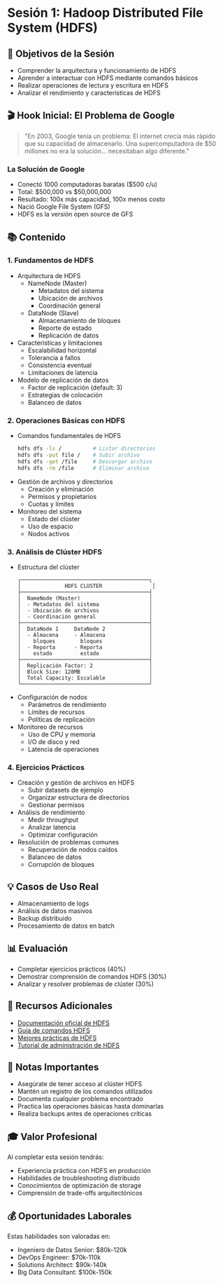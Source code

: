 # Sesión 1: Hadoop Distributed File System (HDFS)

## 🎯 Objetivos de la Sesión
- Comprender la arquitectura y funcionamiento de HDFS
- Aprender a interactuar con HDFS mediante comandos básicos
- Realizar operaciones de lectura y escritura en HDFS
- Analizar el rendimiento y características de HDFS

## 🎬 Hook Inicial: El Problema de Google
> "En 2003, Google tenía un problema: El internet crecía más rápido que su capacidad de almacenarlo. Una supercomputadora de $50 millones no era la solución... necesitaban algo diferente."

### La Solución de Google
- Conectó 1000 computadoras baratas ($500 c/u)
- Total: $500,000 vs $50,000,000
- Resultado: 100x más capacidad, 100x menos costo
- Nació Google File System (GFS)
- HDFS es la versión open source de GFS

## 📚 Contenido

### 1. Fundamentos de HDFS
- Arquitectura de HDFS
  - NameNode (Master)
    - Metadatos del sistema
    - Ubicación de archivos
    - Coordinación general
  - DataNode (Slave)
    - Almacenamiento de bloques
    - Reporte de estado
    - Replicación de datos
- Características y limitaciones
  - Escalabilidad horizontal
  - Tolerancia a fallos
  - Consistencia eventual
  - Limitaciones de latencia
- Modelo de replicación de datos
  - Factor de replicación (default: 3)
  - Estrategias de colocación
  - Balanceo de datos

### 2. Operaciones Básicas con HDFS
- Comandos fundamentales de HDFS
  ```bash
  hdfs dfs -ls /          # Listar directorios
  hdfs dfs -put file /    # Subir archivo
  hdfs dfs -get /file     # Descargar archivo
  hdfs dfs -rm /file      # Eliminar archivo
  ```
- Gestión de archivos y directorios
  - Creación y eliminación
  - Permisos y propietarios
  - Cuotas y límites
- Monitoreo del sistema
  - Estado del clúster
  - Uso de espacio
  - Nodos activos

### 3. Análisis de Clúster HDFS
- Estructura del clúster
  ```
  ┌─────────────────────────────────────────┐
  │              HDFS CLUSTER                │
  ├─────────────────────────────────────────┤
  │  NameNode (Master)                      │
  │  - Metadatos del sistema                │
  │  - Ubicación de archivos                │
  │  - Coordinación general                 │
  ├─────────────────────────────────────────┤
  │  DataNode 1     DataNode 2              │
  │  - Almacena     - Almacena              │
  │    bloques        bloques               │
  │  - Reporta      - Reporta               │
  │    estado         estado                │
  ├─────────────────────────────────────────┤
  │  Replicación Factor: 2                  │
  │  Block Size: 128MB                      │
  │  Total Capacity: Escalable              │
  └─────────────────────────────────────────┘
  ```
- Configuración de nodos
  - Parámetros de rendimiento
  - Límites de recursos
  - Políticas de replicación
- Monitoreo de recursos
  - Uso de CPU y memoria
  - I/O de disco y red
  - Latencia de operaciones

### 4. Ejercicios Prácticos
- Creación y gestión de archivos en HDFS
  - Subir datasets de ejemplo
  - Organizar estructura de directorios
  - Gestionar permisos
- Análisis de rendimiento
  - Medir throughput
  - Analizar latencia
  - Optimizar configuración
- Resolución de problemas comunes
  - Recuperación de nodos caídos
  - Balanceo de datos
  - Corrupción de bloques

## 💡 Casos de Uso Real
- Almacenamiento de logs
- Análisis de datos masivos
- Backup distribuido
- Procesamiento de datos en batch

## 📊 Evaluación
- Completar ejercicios prácticos (40%)
- Demostrar comprensión de comandos HDFS (30%)
- Analizar y resolver problemas de clúster (30%)

## 🔧 Recursos Adicionales
- [Documentación oficial de HDFS](https://hadoop.apache.org/docs/current/hadoop-project-dist/hadoop-hdfs/HdfsDesign.html)
- [Guía de comandos HDFS](https://hadoop.apache.org/docs/current/hadoop-project-dist/hadoop-common/FileSystemShell.html)
- [Mejores prácticas de HDFS](https://hadoop.apache.org/docs/current/hadoop-project-dist/hadoop-hdfs/HdfsDesign.html#Best_Practices)
- [Tutorial de administración de HDFS](https://hadoop.apache.org/docs/current/hadoop-project-dist/hadoop-hdfs/HdfsUserGuide.html)

## 📝 Notas Importantes
- Asegúrate de tener acceso al clúster HDFS
- Mantén un registro de los comandos utilizados
- Documenta cualquier problema encontrado
- Practica las operaciones básicas hasta dominarlas
- Realiza backups antes de operaciones críticas

## 🎓 Valor Profesional
Al completar esta sesión tendrás:
- Experiencia práctica con HDFS en producción
- Habilidades de troubleshooting distribuido
- Conocimientos de optimización de storage
- Comprensión de trade-offs arquitectónicos

## 💰 Oportunidades Laborales
Estas habilidades son valoradas en:
- Ingeniero de Datos Senior: $80k-120k
- DevOps Engineer: $70k-110k
- Solutions Architect: $90k-140k
- Big Data Consultant: $100k-150k